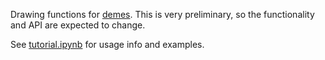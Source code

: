 Drawing functions for [demes](https://github.com/popsim-consortium/demes-python).
This is very preliminary, so the functionality and API are expected to change.

See [tutorial.ipynb](tutorial.ipynb) for usage info and examples.
